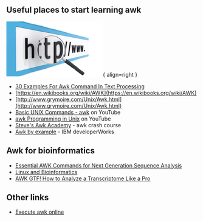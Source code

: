 ## Useful places to start learning awk
![URL](./images/URL.png){ align=right }

* [30 Examples For Awk Command In Text Processing](https://likegeeks.com/awk-command/)
* [https://en.wikibooks.org/wiki/AWK](https://en.wikibooks.org/wiki/AWK)
* [http://www.grymoire.com/Unix/Awk.html](http://www.grymoire.com/Unix/Awk.html)
* [Basic UNIX Commands - awk](https://www.youtube.com/watch?v=DKylmQ2MB_Y) on YouTube
* [awk Programming in Unix](https://www.youtube.com/watch?v=x3YCRnmSw8o) on YouTube
* [Steve's Awk Academy](http://troubleshooters.com/codecorn/awk/index.htm) - awk crash course
* [Awk by example](http://www.ibm.com/developerworks/library/l-awk1/) - IBM developerWorks

## Awk for bioinformatics
* [Essential AWK Commands for Next Generation Sequence Analysis](http://bioinformatics.cvr.ac.uk/blog/essential-awk-commands-for-next-generation-sequence-analysis/)
* [Linux and Bioinformatics](http://www.ark-genomics.org/events-online-training-eu-training-course/linux-and-bioinformatics)
* [AWK GTF! How to Analyze a Transcriptome Like a Pro](http://reasoniamhere.com/2013/09/16/awk-gtf-how-to-analyze-a-transcriptome-like-a-pro-part-1/)

## Other links
* [Execute awk online](http://www.tutorialspoint.com/execute_awk_online.php)
